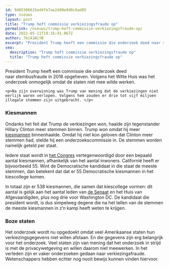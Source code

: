 ```yaml
---
id: 9405306615ed4fe7ae2d49e9d0c6ad05
type: nieuws
layout: post
title: "Trump heft commissie verkiezingsfraude op"
permalink: /nieuws/trump-heft-commissie-verkiezingsfraude-op/
date: 2022-05-11T19:16:41.067Z
author: 7biA1WiYB
excerpt: "President Trump heeft een commissie die onderzoek deed naar stembusfraude in 2016 opgeheven. Volgens het Witte Huis was het onderzoek onmogelijk omdat de staten niet mee wilde werken.  "
seo:
  description: "Trump heft commissie verkiezingsfraude op"
  title: "Trump heft commissie verkiezingsfraude op"
---
```

President Trump heeft een commissie die onderzoek deed naar stembusfraude in 2016 opgeheven. Volgens het Witte Huis was het onderzoek onmogelijk omdat de staten niet mee wilde werken.  

    <p>Na zijn overwinning was Trump van mening dat de verkiezingen niet eerlijk waren verlopen. Volgens hem zouden er drie tot vijf miljoen illegale stemmen zijn uitgebracht. </p>
<h3>Kiesmannen</h3>
<p>Ondanks het feit dat Trump de verkiezingen won, haalde zijn tegenstander Hillary Clinton meer stemmen binnen. Trump won omdat hij meer <a href="https://7dagen.netlify.app/nieuws/lesje-amerikaanse-staatsinrichting">kiesmannen</a> binnenhaalde. Omdat hij niet kon geloven dat Clinton meer stemmen had, stelde hij een onderzoekscommissie in. De stemmen worden namelijk geteld per staat.</p>
<p>Iedere staat wordt in <a href="https://7dagen.netlify.app/nieuws/lesje-amerikaanse-staatsinrichting">het Congres</a> vertegenwoordigd door een bepaald aantal kiesmannen, afhankelijk van het aantal inwoners. Californië heeft er bijvoorbeeld 55. Wint de Democratische kandidaat in die staat de meeste stemmen, dan betekent dat dat er 55 Democratische kiesmannen in het kiescollege komen.</p>
<p>In totaal zijn er 538 kiesmannen, die samen dat kiescollege vormen: dit aantal is gelijk aan het aantal leden van <a href="https://7dagen.netlify.app/nieuws/lesje-amerikaanse-staatsinrichting">de Senaat</a> en het Huis van Afgevaardigden, plus nog drie voor Washington DC. De kandidaat die president wordt, is dus simpelweg degene die na het tellen van de stemmen de meeste kiesmannen in z’n kamp heeft weten te krijgen.</p>
<h3>Boze staten</h3>
<p>Het onderzoek wordt nu opgedoekt omdat veel Amerikaanse staten hun verkiezingsgegevens niet willen afstaan. En die gegevens zijn erg belangrijk voor het onderzoek. Veel staten zijn van mening dat het onderzoek in strijd is met de privacywetgeving en willen daarom niet meewerken. In het verleden zijn er vaker onderzoeken gedaan naar verkiezingsfraude. Wetenschappers hebben echter nog nooit bewijs kunnen vinden hiervoor. </p>  
